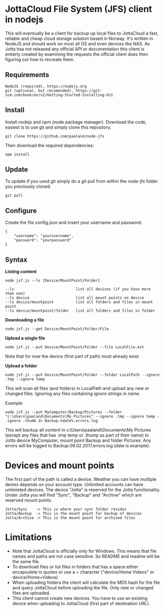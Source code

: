 JottaCloud File System (JFS) client in nodejs 
==============
This will eventually be a client for backup up local files to JottaCloud a fast, reliable and cheap cloud storage solution based in Norway. It's written in NodeJS and should work on most all OS and even devices like NAS. As Jotta hsa not released any official API or documentation this client is entierly created by examining the requests the official client does then figuring out how to recreate them.      

Requirements
--------------
    NodeJS (required), https://nodejs.org
    git (optional, but recomended), https://git-scm.com/book/en/v2/Getting-Started-Installing-Git
    
Install
--------------
Install nodejs and npm (node package manager).
Download the code, easiest is to use git and simply clone this repository.

    git clone https://github.com/paaland/node-jfs 

Then download the required dependencies:

    npm install 

Update
-------------
To update if you used git simply do a git pull from within the node-jfs folder you previously cloned.

    git pull

Configure
--------------
Create the file config.json and insert your username and password:

    {
        "username": "yourusername",
        "password": "yourpassword" 
    }

Syntax
-------------
**Listing content**

    node jsf.js --ls [Device/MountPoint/Folder]

    --ls                            list all devices (if you have more than one)
    --ls device                     list all mount points on device
    --ls device/mountpoint          list all folders and files in mount point
    --ls device/mountpoint/folder   list all folders and files in folder

**Downloading a file**

    node jsf.js --get Device/MountPoint/Folder/File

**Upload a single file**

    node jsf.js --put Device/MountPoint/Folder --file LocalFile.ext

Note that for now the device (first part of path) must already exist.

**Upload a folder**

    node jsf.js --put Device/MountPoint/Folder --folder LocalPath --ignore .tmp --ignore temp 

This will scan all files (and folders) in LocalPath and upload any new or changed files. Ignoring any files containing ignore strings in name.

Example

    node jsf.js --put MyComputer/Backup/Pictures --folder "c:\Users\paaland\Documents\My Pictures" --ignore .tmp --ignore temp --ignore .thumb 2> Backup.%date%.errors.log

This will backup all content in c:\Users\paaland\Documents\My Pictures (except any files that has .tmp temp or .thump as part of their name) to Jotta device MyComputer, mount point Backup and folder Pictures.
Any errors will be logged to Backup.08.02.2017.errors.log (date is example).

Devices and mount points
=============
The first part of the path is called a device. Weather you can have multiple devies depends on your account type. Unlimited accounts can have unlimieted devices.
The device "Jotta" is reserved for the Jotta functionality. Under Jotta you will find "Sync", "Backup" and "Archive" which are reserved mount points.

    Jotta/Sync    -> This is where your sync folder resides
    Jotta/Backup  -> This is the mount point for backup of devices
    Jotta/Archive -> This is the mount point for archived files

Limitations
==============
* Note that JottaCloud is officially only for Windows. This means that file names and paths are not case sensitive. 
So README and readme will be the same file.
* To download files or list files in folders that has a space either encapsulete in quotes or use a + character 
("device/Home Videos" or device/Home+Videos)
* When uploading folders the client will calculate the MD5 hash for the file and query JottaCloud before uploading the file. Only new or changed files are uploaded.
* This client cannot create new devices. You have to use an existing device when uploading to JottaCloud (first part of destination URL).
